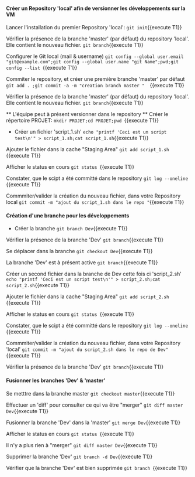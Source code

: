  
 
#### Créer un Repository 'local' afin de versionner les développements sur la VM

 Lancer l'installation du premier Repository 'local':
 `git init`{{execute T1}}
 
  Vérifier la présence de la branche 'master' (par défaut) du repository 'local'. Elle contient le nouveau fichier.
 `git branch`{{execute T1}}
 
 Configurer le Git local (mail & username)
  `git config --global user.email "git@example.com";git config --global user.name "git Name";pwd;git config --list `{{execute T1}}
  
 Commiter le repository, et créer une première branche 'master' par défaut 
 `git add . ;git commit -a -m "creation branch master "  `{{execute T1}}
 
  Vérifier la présence de la branche 'master' (par défaut) du repository 'local'. Elle contient le nouveau fichier.
 `git branch`{{execute T1}}
  
** L'équipe peut à présent versionner dans le repository  **
  Créer le répertoire PROJET:
 `mkdir PROJET;cd PROJET;pwd `{{execute T1}}
 
 - Créer un fichier 'script_1.sh'
 `echo "printf 'Ceci est un script test\n'" > script_1.sh;cat script_1.sh`{{execute T1}}
 
 Ajouter le fichier dans la cache "Staging Area"
 `git add script_1.sh `{{execute T1}}
 
  Afficher le status en cours
 `git status `{{execute T1}}
   
 Constater, que le scipt a été committé dans le repository
 `git log --oneline `{{execute T1}}
 
 Commmiter/valider la création du nouveau fichier, dans votre Repository local 
  `git commit -m "ajout du script_1.sh dans le repo "`{{execute T1}}
   
 
 
#### Création d'une branche pour les développements 
 - Créer la branche
 `git branch Dev`{{execute T1}}
 
 Vérifier la présence de la branche 'Dev'
 `git branch`{{execute T1}}

 Se déplacer dans la branche
 `git checkout Dev`{{execute T1}}

 La branche 'Dev' est à présent active
 `git branch`{{execute T1}}
 
 Créer un second fichier dans la branche de Dev cette fois ci 'script_2.sh'
 `echo "printf 'Ceci est un script test\n'" > script_2.sh;cat script_2.sh`{{execute T1}}
 
 Ajouter le fichier dans la cache "Staging Area"
 `git add script_2.sh `{{execute T1}}
 
 Afficher le status en cours
 `git status `{{execute T1}}
 
 Constater, que le scipt a été committé dans le repository
 `git log --oneline `{{execute T1}}
 
 Commmiter/valider la création du nouveau fichier, dans votre Repository 'local' 
 `git commit -m "ajout du script_2.sh dans le repo de Dev"`{{execute T1}}
   
 Vérifier la présence de la branche 'Dev'
 `git branch`{{execute T1}}
 
#### Fusionner les branches 'Dev' & 'master'

 Se metttre dans la branche master 
 `git checkout master`{{execute T1}}
 
  Effectuer un 'diff' pour consulter ce qui va être "merger" 
 `git diff master Dev`{{execute T1}}

 Fusionner la branche 'Dev' dans la  'master'
 `git merge Dev`{{execute T1}}
  
 Afficher le status en cours
 `git status `{{execute T1}}
 
 Il n'y a plus rien à "merger"
 `git diff master Dev`{{execute T1}}
 
 Supprimer la branche 'Dev'
 `git branch -d Dev`{{execute T1}}

 Vérifier que la branche 'Dev' est bien supprimée
 `git branch `{{execute T1}}
